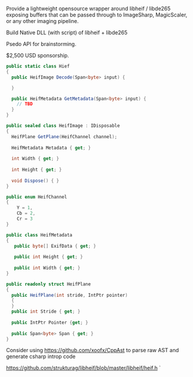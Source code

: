 Provide a lightweight opensource wrapper around libheif / libde265  exposing buffers 
that can be passed through to ImageSharp, MagicScaler, or any other imaging pipeline.

Build Native DLL (with script) of libheif + libde265

Psedo API for brainstorming.

$2,500 USD sponsorship.


```csharp
public static class Hief 
{
  public HeifImage Decode(Span<byte> input) {

  }

  public HeifMetadata GetMetadata(Span<byte> input) {
    // TBD
  }
}

public sealed class HeifImage : IDisposable 
{
  HeifPlane GetPlane(HeifChannel channel); 
  
  HeifMetadata Metadata { get; }
    
  int Width { get; }
  
  int Height { get; }
  
  void Dispose() { }
}

public enum HeifChannel
{
    Y = 1,
    Cb = 2,
    Cr = 3
}

public class HeifMetadata 
{
   public byte[] ExifData { get; }
   
   public int Height { get; }
   
   public int Width { get; }
}

public readonly struct HeifPlane 
{
  public HeifPlane(int stride, IntPtr pointer)
  {
  } 
  public int Stride { get; }
  
  public IntPtr Pointer {get; } 
  
  public Span<byte> Span { get; }
}

```

Consider using https://github.com/xoofx/CppAst to parse raw AST and generate csharp introp code

https://github.com/strukturag/libheif/blob/master/libheif/heif.h
`
